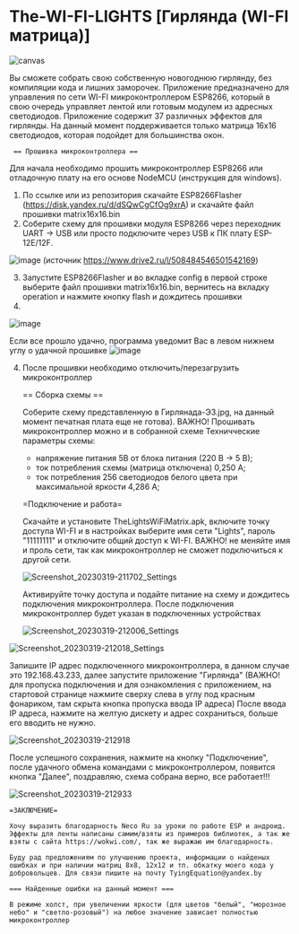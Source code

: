 # The-WI-FI-LIGHTS [Гирлянда (WI-FI матрица)]

![canvas](https://user-images.githubusercontent.com/125156746/226203992-f6c08d09-5ff4-4911-9943-f8e58fb74a75.jpg)

Вы сможете собрать свою собственную новогоднюю гирлянду, без компиляции кода и лишних заморочек. 
Приложение предназначено для управления по сети WI-FI микроконтроллером ESP8266, который в свою очередь управляет лентой или готовым модулем из адресных светодиодов.  Приложение содержит 37 различных эффектов для гирлянды. На данный момент поддерживается только матрица 16х16 светодиодов, которая подойдет для большинства окон. 

     == Прошивка микроконтроллера ==
     
Для начала необходимо прошить микроконтроллер ESP8266 или отладочную плату на его основе NodeMCU (инструкция для windows). 
1.	По ссылке или из репозитория скачайте ESP8266Flasher (https://disk.yandex.ru/d/dSQwCgCfOg9xrA) и скачайте файл прошивки matrix16x16.bin
2. Соберите схему для прошивки модуля ESP8266 через переходник UART -> USB  или просто подключите через USB к ПК плату ESP-12E/12F.

![image](https://user-images.githubusercontent.com/125156746/226195939-0472280e-2450-4c82-9016-2b1e9b78b645.png) (источник https://www.drive2.ru/l/508484546501542169)

3. Запустите ESP8266Flasher и во вкладке config в первой строке выберите файл прошивки matrix16x16.bin, вернитесь на вкладку operation и нажмите кнопку flash и дождитесь прошивки 
4. 
![image](https://user-images.githubusercontent.com/125156746/226195994-9c8d60ad-c5fb-43d2-9177-56a1115e9586.png)

Если все прошло удачно, программа уведомит Вас в левом нижнем углу о удачной прошивке 
![image](https://user-images.githubusercontent.com/125156746/226196050-bc388f15-ff63-42d2-99ae-3203220fb458.png)

4.	После прошивки необходимо отключить/перезагрузить микроконтроллер 
    
    == Сборка схемы ==
    
    Соберите схему представленную в Гирлянада-Э3.jpg, на данный момент печатная плата еще не готова). ВАЖНО! Прошивать микроконтроллер можно и в собранной схеме
    Техничческие параметры схемы: 
    - напряжение питания 5В от блока питания (220 В -> 5 В);
    - ток потребления схемы (матрица отключена) 0,250 А; 
    - ток потребления 256 светодиодов белого цвета при максимальной яркости 4,286 А;
    
    =Подключение и работа=
    
      Скачайте и установите TheLightsWiFiMatrix.apk, включите точку доступа WI-FI и в настройках выберите имя сети "Lights", пароль "11111111" и отключите общий доступ к WI-FI. ВАЖНО! не меняйте имя и проль сети, так как микроконтроллер не сможет подключиться к другой сети.
      
      ![Screenshot_20230319-211702_Settings](https://user-images.githubusercontent.com/125156746/226198616-f73ad739-1dc2-4ac3-9591-a82e93ecd8d6.jpg)

      
      Активируйте точку доступа и подайте питание на схему и дождитесь подключения микроконтроллера. После подключения микроконтроллер будет указан в подключенных устройствах
    
    ![Screenshot_20230319-212006_Settings](https://user-images.githubusercontent.com/125156746/226198621-fb0548bf-c296-4e4e-95f7-4dee6688d87c.jpg)

![Screenshot_20230319-212018_Settings](https://user-images.githubusercontent.com/125156746/226198626-efe953dc-0f3c-4670-9a23-ccfdd77cbc66.jpg)

Запишите IP адрес подключенного микроконтроллера, в данном случае это 192.168.43.233, далее запустите приложение "Гирлянда" 
      (ВАЖНО! для пропуска подключения и для ознакомления с приложением, на стартовой странице нажмите сверху слева в углу под красным фонариком, там скрыта кнопка пропуска ввода IP адреса)
      После ввода IP адреса, нажмите на желтую дискету и адрес сохраниться, больше его вводить не нужно.
      
![Screenshot_20230319-212918](https://user-images.githubusercontent.com/125156746/226199094-9ec239fc-bcd0-4bd8-a812-21d32644f7f0.jpg)

После успешного сохранения, нажмите на кнопку "Подключение", после удачного обмена командами с микроконтроллером, появится кнопка "Далее", поздравляю, схема собрана верно, все работает!!!

![Screenshot_20230319-212933](https://user-images.githubusercontent.com/125156746/226199683-8a697150-a1c3-4017-9eb4-b3839a13c267.jpg)

    =ЗАКЛЮЧЕНИЕ=
    
    Хочу выразить благодарность Neco Ru за уроки по работе ESP и андроид. 
    Эффекты для ленты написаны самим/взяты из примеров библиотек, а так же взяты с сайта https://wokwi.com/, так же выражаю им благодарность.
    
    Буду рад предложениям по улучшению проекта, информации о найденых ошибках и при наличии матриц 8х8, 12х12 и тп. обкатку моего кода у добровольцев. Для связи пишите на почту TyingEquation@yandex.by
    
    === Найденные ошибки на данный момент ===
    
    В режиме холст, при увеличении яркости (для цветов "белый", "морозное небо" и "светло-розовый") на любое значение зависает полностью микроконтроллер 

